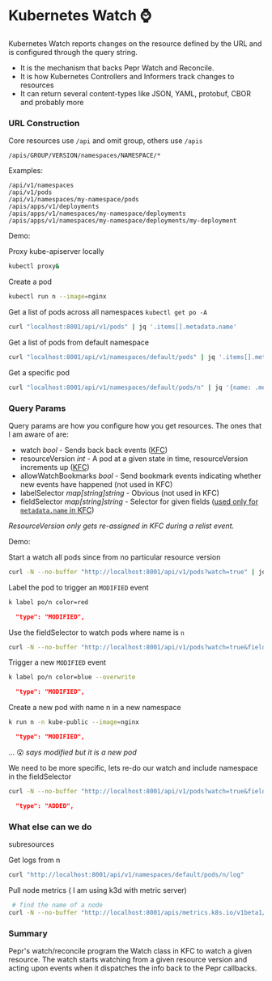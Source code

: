 # Kubernetes Watch ⌚


Kubernetes Watch reports changes on the resource defined by the URL and is configured through the query string. 

- It is the mechanism that backs Pepr Watch and Reconcile. 
- It is how Kubernetes Controllers and Informers track changes to resources
- It can return several content-types like JSON, YAML, protobuf, CBOR and probably more

### URL Construction

Core resources use `/api` and omit group, others use `/apis`

```plaintext
/apis/GROUP/VERSION/namespaces/NAMESPACE/*
```

Examples: 

```plaintext
/api/v1/namespaces
/api/v1/pods
/api/v1/namespaces/my-namespace/pods
/apis/apps/v1/deployments
/apis/apps/v1/namespaces/my-namespace/deployments
/apis/apps/v1/namespaces/my-namespace/deployments/my-deployment
```

Demo:

Proxy kube-apiserver locally

```bash
kubectl proxy&
````

Create a pod

```bash
kubectl run n --image=nginx 
```

Get a list of pods across all namespaces `kubectl get po -A`

```bash
curl "localhost:8001/api/v1/pods" | jq '.items[].metadata.name' 
```

Get a list of pods from default namespace

```bash
curl "localhost:8001/api/v1/namespaces/default/pods" | jq '.items[].metadata.name' 
```

Get a specific pod

```bash
curl "localhost:8001/api/v1/namespaces/default/pods/n" | jq '{name: .metadata.name, resourceVersion: .metadata.resourceVersion}'
```

### Query Params

Query params are how you configure how you get resources. The ones that I am aware of are:
- watch _bool_ - Sends back back events ([KFC](https://github.com/defenseunicorns/kubernetes-fluent-client/blob/efd691f52860b2dc304ba3b1a8d1dc77968cd16d/src/fluent/watch.ts#L223))
- resourceVersion _int_ - A pod at a given state in time, resourceVersion increments up ([KFC](https://github.com/defenseunicorns/kubernetes-fluent-client/blob/efd691f52860b2dc304ba3b1a8d1dc77968cd16d/src/fluent/watch.ts#L237))
- allowWatchBookmarks _bool_ - Send bookmark events indicating whether new events have happened (not used in KFC)
- labelSelector _map[string]string_ - Obvious (not used in KFC)
- fieldSelector _map[string]string_ - Selector for given fields ([used only for `metadata.name` in KFC](https://github.com/defenseunicorns/kubernetes-fluent-client/blob/efd691f52860b2dc304ba3b1a8d1dc77968cd16d/src/fluent/watch.ts#L232))

_ResourceVersion only gets re-assigned in KFC during a relist event._

Demo:

Start a watch all pods since from no particular resource version

```bash
curl -N --no-buffer "http://localhost:8001/api/v1/pods?watch=true" | jq '{name: .object.metadata.name, type: .type, resourceVersion: .object.metadata.resourceVersion}'
```

Label the pod to trigger an `MODIFIED` event

```bash
k label po/n color=red
```

```json
  "type": "MODIFIED",
```

Use the fieldSelector to watch pods where name is `n`

```bash
curl -N --no-buffer "http://localhost:8001/api/v1/pods?watch=true&fieldSelector=metadata.name=n" | jq '{name: .object.metadata.name, type: .type, resourceVersion: .object.metadata.resourceVersion}'
```

Trigger a new `MODIFIED` event

```bash
k label po/n color=blue --overwrite
```

```json
  "type": "MODIFIED",
```

Create a new pod with name n in a new namespace

```bash
k run n -n kube-public --image=nginx
```

```json
  "type": "MODIFIED",
```
... :open_mouth: _says modified but it is a new pod_

We need to be more specific, lets re-do our watch and include namespace in the fieldSelector

```bash
curl -N --no-buffer "http://localhost:8001/api/v1/pods?watch=true&fieldSelector=metadata.name=n,metadata.namespace=kube-public" | jq '{name: .object.metadata.name, type: .type, resourceVersion: .object.metadata.resourceVersion}'
```

```json
  "type": "ADDED",
```

### What else can we do 

subresources

Get logs from n

```bash
curl "http://localhost:8001/api/v1/namespaces/default/pods/n/log" 
```

Pull node metrics ( I am using k3d with metric server)

```bash
 # find the name of a node
curl -N --no-buffer "http://localhost:8001/apis/metrics.k8s.io/v1beta1/nodes/$(kubectl get nodes -o json | jq -r '.items[0].metadata.name')" | jq
```

### Summary

Pepr's watch/reconcile program the Watch class in KFC to watch a given resource. The watch starts watching from a given resource version and acting upon events when it dispatches the info back to the Pepr callbacks.
